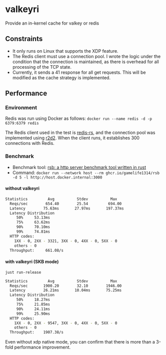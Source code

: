 # valkeyri
Provide an in-kernel cache for valkey or redis

## Constraints

- It only runs on Linux that supports the XDP feature.
- The Redis client must use a connection pool. I wrote the logic under the condition that the connection is maintained, as there is overhead for all processing of the TCP state.
- Currently, it sends a 41 response for all get requests. This will be modified as the cache strategy is implemented.

## Performance

### Environment

Redis was run using Docker as follows: `docker run --name redis -d -p 6379:6379 redis`

The Redis client used in the test is [redis-rs](https://github.com/redis-rs/redis-rs), and the connection pool was implemented using [r2d2](https://github.com/sfackler/r2d2). When the client runs, it establishes 300 connections with Redis.

### Benchmark

- Benchmark tool: [rsb: a http server benchmark tool written in rust](https://github.com/gamelife1314/rsb)
- Command: `docker run --network host --rm ghcr.io/gamelife1314/rsb -d 5 -l http://host.docker.internal:3000`

#### without valkeyri

```sh
Statistics         Avg          Stdev          Max
  Reqs/sec        654.40        25.54         694.00
  Latency        75.63ms       27.97ms       197.37ms
  Latency Distribution
     50%     53.13ms
     75%     63.62ms
     90%     70.10ms
     99%     74.81ms
  HTTP codes:
    1XX - 0, 2XX - 3321, 3XX - 0, 4XX - 0, 5XX - 0
    others - 0
  Throughput:     661.08/s
```

#### with valkeyri (SKB mode)

`just run-release`

```sh
Statistics         Avg          Stdev          Max
  Reqs/sec       1900.20        32.10        1946.00
  Latency        26.21ms       10.04ms       75.25ms
  Latency Distribution
     50%     18.27ms
     75%     21.85ms
     90%     24.11ms
     99%     25.90ms
  HTTP codes:
    1XX - 0, 2XX - 9547, 3XX - 0, 4XX - 0, 5XX - 0
    others - 0
  Throughput:    1907.38/s
```

Even without xdp native mode, you can confirm that there is more than a 3-fold performance improvement.
